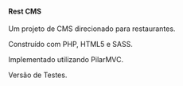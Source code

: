 #### Rest CMS

Um projeto de CMS direcionado para restaurantes.

Construído com PHP, HTML5 e SASS.

Implementado utilizando PilarMVC.

Versão de Testes.
